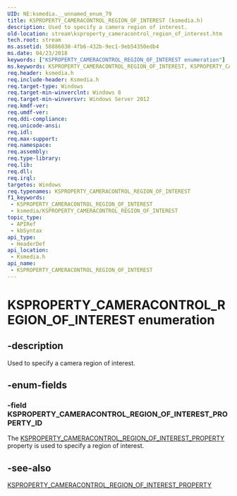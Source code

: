 ```yaml
---
UID: NE:ksmedia.__unnamed_enum_79
title: KSPROPERTY_CAMERACONTROL_REGION_OF_INTEREST (ksmedia.h)
description: Used to specify a camera region of interest.
old-location: stream\ksproperty_cameracontrol_region_of_interest.htm
tech.root: stream
ms.assetid: 58886030-4fb6-432b-9ec1-9eb54350edb4
ms.date: 04/23/2018
keywords: ["KSPROPERTY_CAMERACONTROL_REGION_OF_INTEREST enumeration"]
ms.keywords: KSPROPERTY_CAMERACONTROL_REGION_OF_INTEREST, KSPROPERTY_CAMERACONTROL_REGION_OF_INTEREST enumeration [Streaming Media Devices], KSPROPERTY_CAMERACONTROL_REGION_OF_INTEREST_PROPERTY_ID, ksmedia/KSPROPERTY_CAMERACONTROL_REGION_OF_INTEREST, ksmedia/KSPROPERTY_CAMERACONTROL_REGION_OF_INTEREST_PROPERTY_ID, stream.ksproperty_cameracontrol_region_of_interest
req.header: ksmedia.h
req.include-header: Ksmedia.h
req.target-type: Windows
req.target-min-winverclnt: Windows 8
req.target-min-winversvr: Windows Server 2012
req.kmdf-ver: 
req.umdf-ver: 
req.ddi-compliance: 
req.unicode-ansi: 
req.idl: 
req.max-support: 
req.namespace: 
req.assembly: 
req.type-library: 
req.lib: 
req.dll: 
req.irql: 
targetos: Windows
req.typenames: KSPROPERTY_CAMERACONTROL_REGION_OF_INTEREST
f1_keywords:
 - KSPROPERTY_CAMERACONTROL_REGION_OF_INTEREST
 - ksmedia/KSPROPERTY_CAMERACONTROL_REGION_OF_INTEREST
topic_type:
 - APIRef
 - kbSyntax
api_type:
 - HeaderDef
api_location:
 - Ksmedia.h
api_name:
 - KSPROPERTY_CAMERACONTROL_REGION_OF_INTEREST
---
```


# KSPROPERTY_CAMERACONTROL_REGION_OF_INTEREST enumeration


## -description

Used to specify a camera region of interest.

## -enum-fields

### -field KSPROPERTY_CAMERACONTROL_REGION_OF_INTEREST_PROPERTY_ID

The <a href="https://docs.microsoft.com/windows-hardware/drivers/stream/ksproperty-cameracontrol-region-of-interest-property">KSPROPERTY_CAMERACONTROL_REGION_OF_INTEREST_PROPERTY</a> property is used to specify a region of interest.

## -see-also

<a href="https://docs.microsoft.com/windows-hardware/drivers/stream/ksproperty-cameracontrol-region-of-interest-property">KSPROPERTY_CAMERACONTROL_REGION_OF_INTEREST_PROPERTY</a>


